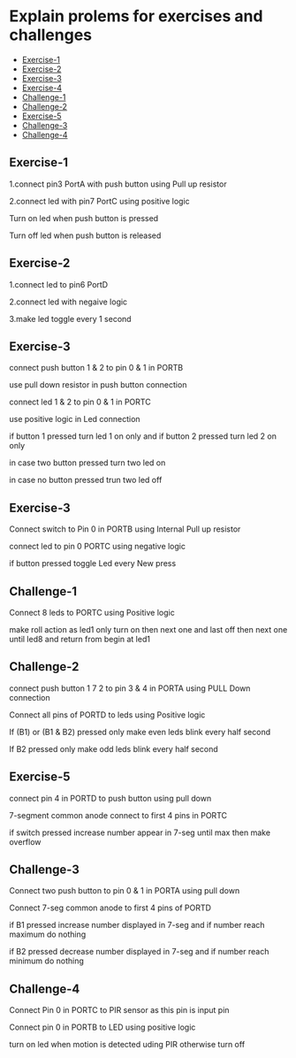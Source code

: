 # Explain prolems for exercises and challenges
- [Exercise-1](#Exercise-1)
- [Exercise-2](#Exercise-2)
- [Exercise-3](#Exercise-3)
- [Exercise-4](#Exercise-4)
- [Challenge-1](#Challenge-1)
- [Challenge-2](#Challenge-2)
- [Exercise-5](#Exercise-5)
- [Challenge-3](#Challenge-3)
- [Challenge-4](#Challenge-4)


## Exercise-1
<p>1.connect pin3 PortA with push button using Pull up resistor</p>
<p>2.connect led with pin7 PortC using positive logic </p>
<p>Turn on led when push button is pressed</p>
<p>Turn off led when push button is released</p>

## Exercise-2
<p>1.connect led to pin6 PortD </p>
<p>2.connect led with negaive logic </p>
<p>3.make led toggle every 1 second</p>

## Exercise-3
<p>connect push button 1 & 2 to pin 0 & 1 in PORTB</p>
<p>use pull down resistor in push button connection</p>
<p>connect led 1 & 2 to pin 0 & 1 in PORTC</p>
<p>use positive logic in Led connection</p>
<p>if button 1 pressed turn led 1 on only and if button 2 pressed turn led 2 on only</p>
<p>in case two button pressed turn two led on</p>
<p>in case no button pressed trun two led off</p>

## Exercise-3
<p>Connect switch to Pin 0 in PORTB using Internal Pull up  resistor</p>
<p>connect led to pin 0 PORTC using negative logic</p>
<p>if button pressed toggle Led every New press</p>

## Challenge-1
<p>Connect 8 leds to PORTC using Positive logic</p>
<p>make roll action as led1 only turn on then next one and last off then next one until led8 and return from begin at led1</p>

## Challenge-2
<p>connect push button 1 7 2 to pin 3 & 4 in PORTA using  PULL Down connection</p>
<p>Connect all pins of PORTD to leds using Positive logic</p>
<p>If (B1) or (B1 & B2) pressed only make even leds blink every half second</p>
<p>If B2 pressed only make odd leds blink every half second</p>

## Exercise-5
<p>connect pin 4 in PORTD to push button using pull down</p>
<p>7-segment common anode connect to first 4 pins in PORTC </p>
<p>if switch pressed increase number appear in 7-seg until max then make overflow</p>

## Challenge-3
<p>Connect two push button to pin 0 & 1 in PORTA using pull down </p>
<p>Connect 7-seg common anode to first 4 pins of PORTD </p>
<p>if B1 pressed increase number displayed in 7-seg and if number reach maximum do nothing</p>
<p>if B2 pressed decrease number displayed in 7-seg and if number reach minimum do nothing</p>

## Challenge-4
<p>Connect Pin 0 in PORTC to PIR sensor as this pin is input pin</p>
<p>Connect pin 0 in PORTB to LED using positive logic</p>
<p>turn on led when motion is detected uding PIR otherwise turn off</p>